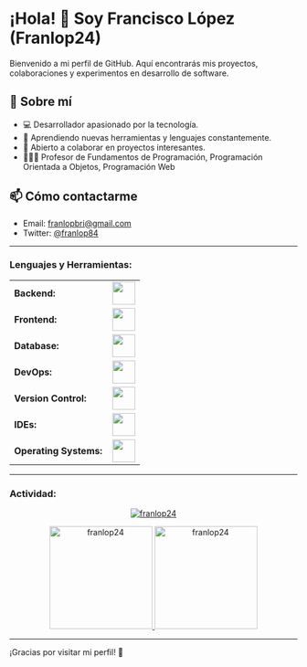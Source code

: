 # ¡Hola! 👋 Soy Francisco López (Franlop24)

Bienvenido a mi perfil de GitHub. Aquí encontrarás mis proyectos, colaboraciones y experimentos en desarrollo de software.

## 🚀 Sobre mí

- 💻 Desarrollador apasionado por la tecnología.
- 🌱 Aprendiendo nuevas herramientas y lenguajes constantemente.
- 🤝 Abierto a colaborar en proyectos interesantes.
- 👨🏻‍💻 Profesor de Fundamentos de Programación, Programación Orientada a Objetos, Programación Web

## 📫 Cómo contactarme

- Email: franlopbri@gmail.com
- Twitter: [@franlop84](https://x.com/franlop84)

------
<h3 align="left">Lenguajes y Herramientas:</h3>
<table>
    <tr>
        <td style="font-weight: bold; padding-right: 10px; vertical-align: center; border: none;">Backend:</td>
        <td><img height="40" src="https://skillicons.dev/icons?i=python,php,java,cs,django,flask,laravel,nodejs,fastapi"/></td>
    </tr>
    <tr>
        <td style="font-weight: bold; padding-right: 10px; vertical-align: center;">Frontend:</td>
        <td><img height="40" src="https://skillicons.dev/icons?i=js,ts,vue,react,angular,html,css,tailwindcss,bootstrap"/></td>
    </tr>
    <tr>
        <td style="font-weight: bold; padding-right: 10px; vertical-align: center; border: none;">Database:</td>
        <td><img height="40" src="https://skillicons.dev/icons?i=mysql,postgresql,firebase,sqlite"/></td>
    </tr>
    <tr>
        <td style="font-weight: bold; padding-right: 10px; vertical-align: center; border: none;">DevOps:</td>
        <td><img height="40" src="https://skillicons.dev/icons?i=docker,aws,gcp,githubactions"/></td>
    </tr>
    <tr>
        <td style="font-weight: bold; padding-right: 10px; vertical-align: center; border: none;">Version Control:</td>
        <td><img height="40" src="https://skillicons.dev/icons?i=git,github"/></td>
    </tr>
    <tr>
        <td style="font-weight: bold; padding-right: 10px; vertical-align: center; border: none;">IDEs:</td>
        <td><img height="40" src="https://skillicons.dev/icons?i=vscode,idea,visualstudio,pycharm,sublime,androidstudio"/></td>
    </tr>
    <tr>
        <td style="font-weight: bold; padding-right: 10px; vertical-align: center; border: none;">Operating Systems:</td>
        <td><img height="40" src="https://skillicons.dev/icons?i=windows,ubuntu,"/></td>
    </tr>
</table>


------
<h3 align="left">Actividad:</h3>

<p align="center">
  <a href="https://github.com/franlop24">
    <img src="https://github-readme-streak-stats.herokuapp.com/?user=franlop24&&theme=radical" alt="franlop24" />
  </a>
</p>

<div align="center">
  <a href="https://github.com/franlop24">
    <img height="180em" src="https://github-readme-stats.vercel.app/api/top-langs?username=franlop24&show_icons=true&locale=en&layout=compact&theme=radical" alt="franlop24"/>
    <img height="180em" src="https://github-readme-stats.vercel.app/api?username=franlop24&show_icons=true&locale=en&layout=compact&theme=radical" alt="franlop24"/>
  </a>
</div>


------


¡Gracias por visitar mi perfil! 🚀